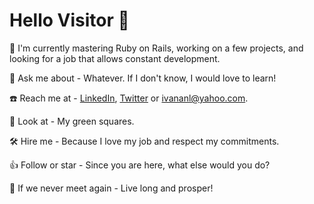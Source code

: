  # Hello Visitor 🤘
    
 🌱 I'm currently mastering Ruby on Rails, working on a few projects, and looking for a job that allows constant development.
    
 💬 Ask me about - Whatever. If I don't know, I would love to learn!
    
 ☎️ Reach me at - [LinkedIn](https://www.linkedin.com/in/1v4n4/), [Twitter](https://twitter.com/codeIv1) or ivananl@yahoo.com.
    
 👯 Look at - My green squares.
 
 🛠️ Hire me - Because I love my job and respect my commitments.
    
 👍 Follow or star - Since you are here, what else would you do?    
   
 🖖 If we never meet again - Live long and prosper!

